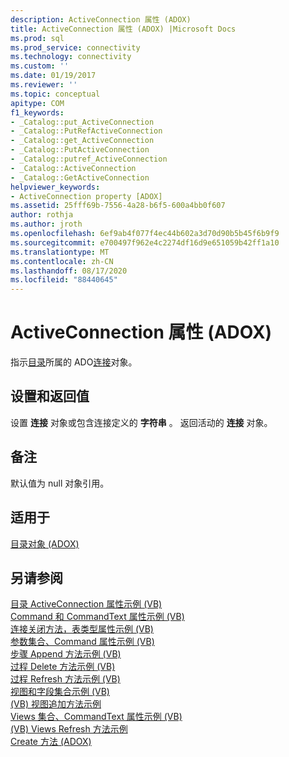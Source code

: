 ```yaml
---
description: ActiveConnection 属性 (ADOX)
title: ActiveConnection 属性 (ADOX) |Microsoft Docs
ms.prod: sql
ms.prod_service: connectivity
ms.technology: connectivity
ms.custom: ''
ms.date: 01/19/2017
ms.reviewer: ''
ms.topic: conceptual
apitype: COM
f1_keywords:
- _Catalog::put_ActiveConnection
- _Catalog::PutRefActiveConnection
- _Catalog::get_ActiveConnection
- _Catalog::PutActiveConnection
- _Catalog::putref_ActiveConnection
- _Catalog::ActiveConnection
- _Catalog::GetActiveConnection
helpviewer_keywords:
- ActiveConnection property [ADOX]
ms.assetid: 25fff69b-7556-4a28-b6f5-600a4bb0f607
author: rothja
ms.author: jroth
ms.openlocfilehash: 6ef9ab4f077f4ec44b602a3d70d90b5b45f6b9f9
ms.sourcegitcommit: e700497f962e4c2274df16d9e651059b42ff1a10
ms.translationtype: MT
ms.contentlocale: zh-CN
ms.lasthandoff: 08/17/2020
ms.locfileid: "88440645"
---
```

# <a name="activeconnection-property-adox"></a>ActiveConnection 属性 (ADOX)
指示[目录](../../../ado/reference/adox-api/catalog-object-adox.md)所属的 ADO[连接](../../../ado/reference/ado-api/connection-object-ado.md)对象。  
  
## <a name="settings-and-return-values"></a>设置和返回值  
 设置 **连接** 对象或包含连接定义的 **字符串** 。 返回活动的 **连接** 对象。  
  
## <a name="remarks"></a>备注  
 默认值为 null 对象引用。  
  
## <a name="applies-to"></a>适用于  
 [目录对象 (ADOX)](../../../ado/reference/adox-api/catalog-object-adox.md)  
  
## <a name="see-also"></a>另请参阅  
 [目录 ActiveConnection 属性示例 (VB) ](../../../ado/reference/adox-api/catalog-activeconnection-property-example-vb.md)   
 [Command 和 CommandText 属性示例 (VB) ](../../../ado/reference/adox-api/command-and-commandtext-properties-example-vb.md)   
 [连接关闭方法，表类型属性示例 (VB) ](../../../ado/reference/adox-api/connection-close-method-table-type-property-example-vb.md)   
 [参数集合、Command 属性示例 (VB) ](../../../ado/reference/adox-api/parameters-collection-command-property-example-vb.md)   
 [步骤 Append 方法示例 (VB) ](../../../ado/reference/adox-api/procedures-append-method-example-vb.md)   
 [过程 Delete 方法示例 (VB) ](../../../ado/reference/adox-api/procedures-delete-method-example-vb.md)   
 [过程 Refresh 方法示例 (VB) ](../../../ado/reference/adox-api/procedures-refresh-method-example-vb.md)   
 [视图和字段集合示例 (VB) ](../../../ado/reference/adox-api/views-and-fields-collections-example-vb.md)   
 [ (VB) 视图追加方法示例 ](../../../ado/reference/adox-api/views-append-method-example-vb.md)   
 [Views 集合、CommandText 属性示例 (VB) ](../../../ado/reference/adox-api/views-collection-commandtext-property-example-vb.md)   
 [ (VB) Views Refresh 方法示例 ](../../../ado/reference/adox-api/views-refresh-method-example-vb.md)   
 [Create 方法 (ADOX)](../../../ado/reference/adox-api/create-method-adox.md)
